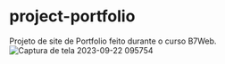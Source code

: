 # project-portfolio
Projeto de site de Portfolio feito durante o curso B7Web.
![Captura de tela 2023-09-22 095754](https://github.com/PatrickAOliveira/project-portfolio/assets/49007074/f301fdd0-da5d-4c5a-9cff-42da3f5d360a)
